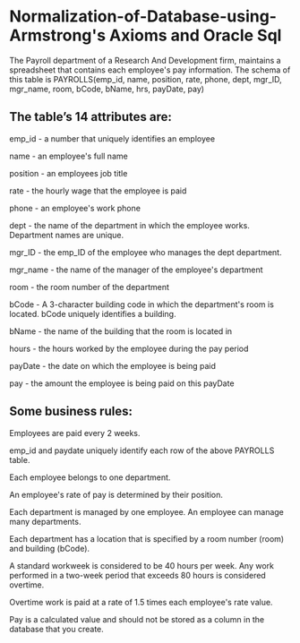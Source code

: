 # Normalization-of-Database-using-Armstrong's Axioms and Oracle Sql

The Payroll department of a  Research And Development firm, maintains a spreadsheet that contains each employee's pay information. The schema of this table is PAYROLLS(emp_id, name, position, rate, phone, dept, mgr_ID, mgr_name, room, bCode, bName, hrs, payDate, pay)

## The table’s 14 attributes are:
emp_id - a number that uniquely identifies an employee

name - an employee's full name

position - an employees job title

rate - the hourly wage that the employee is paid

phone - an employee's work phone

dept - the name of the department in which the employee works. Department names are unique.

mgr_ID - the emp_ID of the employee who manages the dept department.

mgr_name - the name of the manager of the employee's department

room - the room number of the department

bCode - A 3-character building code in which the department's room is located. bCode uniquely identifies a building.

bName - the name of the building that the room is located in

hours - the hours worked by the employee during the pay period

payDate - the date on which the employee is being paid

pay - the amount the employee is being paid on this payDate


## Some business rules:

Employees are paid every 2 weeks. 

emp_id and paydate uniquely identify each row of the above PAYROLLS table.

Each employee belongs to one department.

An employee's rate of pay is determined by their position.

Each department is managed by one employee. An employee can manage many departments.

Each department has a location that is specified by a room number (room) and building (bCode).

A standard workweek is considered to be 40 hours per week. Any work performed in a two-week period that exceeds 80 hours is considered overtime.


Overtime work is paid at a rate of 1.5 times each employee's rate value.

Pay is a calculated value and should not be stored as a column in the database that you create.


